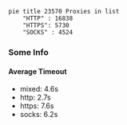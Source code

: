 
```mermaid
pie title 23570 Proxies in list
    "HTTP" : 16838
    "HTTPS": 5730
    "SOCKS" : 4524
```

### Some Info
#### Average Timeout

- mixed: 4.6s
- http: 2.7s
- https: 7.6s
- socks: 6.2s